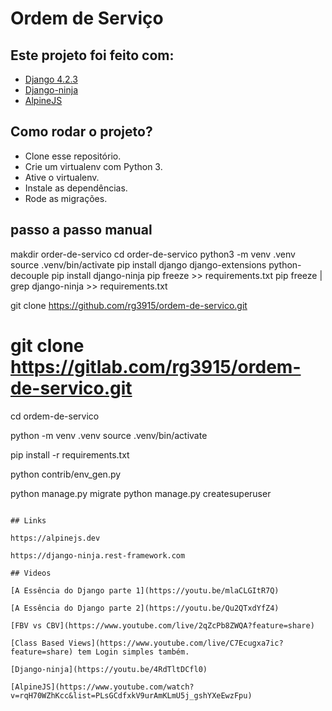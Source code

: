 # Ordem de Serviço

## Este projeto foi feito com:

* [Django 4.2.3](https://www.djangoproject.com/)
* [Django-ninja](https://django-ninja.rest-framework.com/)
* [AlpineJS](https://alpinejs.dev/)

## Como rodar o projeto?

* Clone esse repositório.
* Crie um virtualenv com Python 3.
* Ative o virtualenv.
* Instale as dependências.
* Rode as migrações.

## passo a passo manual
makdir order-de-servico
cd order-de-servico
python3 -m venv .venv
source .venv/bin/activate
pip install django django-extensions python-decouple
pip install django-ninja
pip freeze >> requirements.txt
pip freeze | grep django-ninja >> requirements.txt 


git clone https://github.com/rg3915/ordem-de-servico.git
# git clone https://gitlab.com/rg3915/ordem-de-servico.git
cd ordem-de-servico

python -m venv .venv
source .venv/bin/activate

pip install -r requirements.txt

python contrib/env_gen.py

python manage.py migrate
python manage.py createsuperuser
```

## Links

https://alpinejs.dev

https://django-ninja.rest-framework.com

## Videos

[A Essência do Django parte 1](https://youtu.be/mlaCLGItR7Q)

[A Essência do Django parte 2](https://youtu.be/Qu2QTxdYfZ4)

[FBV vs CBV](https://www.youtube.com/live/2qZcPb8ZWQA?feature=share)

[Class Based Views](https://www.youtube.com/live/C7Ecugxa7ic?feature=share) tem Login simples também.

[Django-ninja](https://youtu.be/4RdTltDCfl0)

[AlpineJS](https://www.youtube.com/watch?v=rqH70WZhKcc&list=PLsGCdfxkV9urAmKLmU5j_gshYXeEwzFpu)